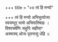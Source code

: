 +++
title = "०४ त्वं हि मन्यो"

+++
त्वं हि मन्यो अभिभूत्योजाः  
स्वयम्भूर् भामो अभिमातिषाहः ।  
विश्वचर्षणिः सहुरिः सहीयाꣳ  
अस्मास्व् ओजः पृतनासु धेहि ॥